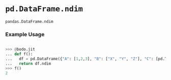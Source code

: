 # `pd.DataFrame.ndim`

`pandas.DataFrame.ndim`

### Example Usage

```py

>>> @bodo.jit
... def f():
...   df = pd.DataFrame({"A": [1,2,3], "B": ["X", "Y", "Z"], "C": [pd.Timedelta(10, unit="D"), pd.Timedelta(10, unit="H"), pd.Timedelta(10, unit="S")]})
...   return df.ndim
>>> f()
2
```

